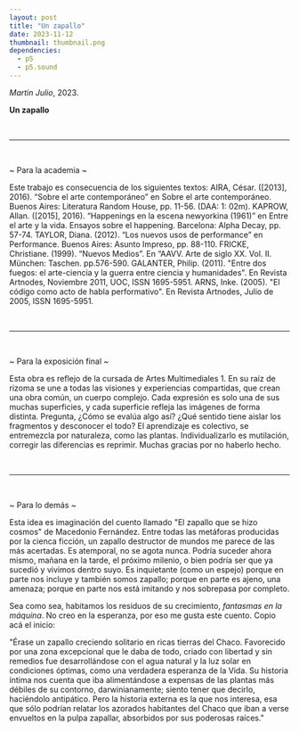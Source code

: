 ```yaml
---
layout: post
title: "Un zapallo"
date: 2023-11-12
thumbnail: thumbnail.png
dependencies:
  - p5
  - p5.sound
---
```


<div id="div-sketch">
  <script type="text/javascript" src="sketch.js"></script>
</div>

_Martin Julio_, 2023.

**Un zapallo**

<br>

***

<br>

~ Para la academia ~

Este trabajo es consecuencia de los siguientes textos: AIRA, César. ([2013], 2016). “Sobre el arte contemporáneo” en Sobre el arte contemporáneo. Buenos Aires: Literatura Random House, pp. 11-56. (DAA: 1: 02m). KAPROW, Allan. ([2015], 2016). “Happenings en la escena newyorkina (1961)” en Entre el arte y la vida. Ensayos sobre el happening. Barcelona: Alpha Decay, pp. 57-74. TAYLOR, Diana. (2012). “Los nuevos usos de performance” en Performance. Buenos Aires: Asunto Impreso, pp. 88-110. FRICKE, Christiane. (1999). “Nuevos Medios”. En “AAVV. Arte de siglo XX. Vol. II. München: Taschen. pp.576-590. GALANTER, Philip. (2011). "Entre dos fuegos: el arte-ciencia y la guerra entre ciencia y humanidades". En Revista Artnodes, Noviembre 2011, UOC, ISSN 1695-5951. ARNS, Inke. (2005). "El código como acto de habla performativo". En Revista Artnodes, Julio de 2005, ISSN 1695-5951.

<br>

***

<br>

~ Para la exposición final ~

Esta obra es reflejo de la cursada de Artes Multimediales 1. En su raíz de rizoma se une a todas las visiones y experiencias compartidas, que crean una obra común, un cuerpo complejo. Cada expresión es solo una de sus muchas superficies, y cada superficie refleja las imágenes de forma distinta. Pregunta, ¿Cómo se evalúa algo así? ¿Qué sentido tiene aislar los fragmentos y desconocer el todo? El aprendizaje es colectivo, se entremezcla por naturaleza, como las plantas. Individualizarlo es mutilación, corregir las diferencias es reprimir. Muchas gracias por no haberlo hecho.

<br>

***

<br>

~ Para lo demás ~

Esta idea es imaginación del cuento llamado "El zapallo que se hizo cosmos" de Macedonio Fernández. Entre todas las metáforas producidas por la cienca ficción, un zapallo destructor de mundos me parece de las más acertadas. Es atemporal, no se agota nunca. Podría suceder ahora mismo, mañana en la tarde, el próximo milenio, o bien podría ser que ya sucedió y vivimos dentro suyo. Es inquietante (como un espejo) porque en parte nos incluye y también somos zapallo; porque en parte es ajeno, una amenaza; porque en parte nos está imitando y nos sobrepasa por completo.

Sea como sea, habitamos los residuos de su crecimiento, _fantasmas en la máquina_. No creo en la esperanza, por eso me gusta este cuento. Copio acá el inicio:

"Érase un zapallo creciendo solitario en ricas tierras del Chaco. Favorecido por una zona excepcional que le daba de todo, criado con libertad y sin remedios fue desarrollándose con el agua natural y la luz solar en condiciones óptimas, como una verdadera esperanza de la Vida. Su historia íntima nos cuenta que iba alimentándose a expensas de las plantas más débiles de su contorno, darwinianamente; siento tener que decirlo, haciéndolo antipático. Pero la historia externa es la que nos interesa, esa que sólo podrían relatar los azorados habitantes del Chaco que iban a verse envueltos en la pulpa zapallar, absorbidos por sus poderosas raíces."
